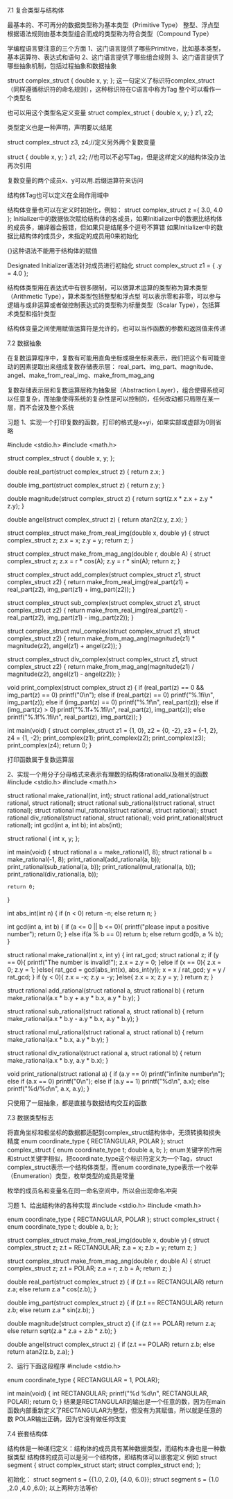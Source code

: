 7.1 复合类型与结构体

最基本的、不可再分的数据类型称为基本类型（Primitive Type） 整型、浮点型
根据语法规则由基本类型组合而成的类型称为符合类型（Compound Type）

学编程语言要注意的三个方面
1、这门语言提供了哪些Primitive，比如基本类型，基本运算符、表达式和语句
2、这门语言提供了哪些组合规则
3、这门语言提供了哪些抽象机制，包括过程抽象和数据抽象

struct complex_struct {
    double x, y;
};
这一句定义了标识符complex_struct（同样遵循标识符的命名规则），这种标识符在C语言中称为Tag
整个可以看作一个类型名

也可以用这个类型名定义变量
struct complex_struct {
    double x, y;
} z1, z2;

类型定义也是一种声明，声明要以;结尾

struct complex_struct z3, z4;//定义另外两个复数变量

struct {
    double x, y;
} z1, z2; //也可以不必写Tag，但是这样定义的结构体没办法再次引用

复数变量的两个成员x、y可以用.后缀运算符来访问

结构体Tag也可以定义在全局作用域中

结构体变量也可以在定义时初始化，例如：
struct complex_struct z ={ 3.0, 4.0 };
Initializer中的数据依次赋给结构体的各成员，如果Initializer中的数据比结构体的成员多，编译器会报错，但如果只是结尾多个逗号不算错
如果Initializer中的数据比结构体的成员少，未指定的成员用0来初始化

{}这种语法不能用于结构体的赋值

Designated Initializer语法针对成员进行初始化
struct complex_struct z1 = { .y = 4.0 };

结构体类型用在表达式中有很多限制，可以做算术运算的类型称为算术类型（Arithmetic Type），算术类型包括整型和浮点型
可以表示零和非零，可以参与逻辑与或非运算或者做控制表达式的类型称为标量类型（Scalar Type），包括算术类型和指针类型

结构体变量之间使用赋值运算符是允许的，也可以当作函数的参数和返回值来传递

7.2 数据抽象

在复数运算程序中，复数有可能用直角坐标或极坐标来表示，我们把这个有可能变动的因素提取出来组成复数存储表示层：
real_part、img_part、magnitude、angel、make_from_real_img、make_from_mag_ang

复数存储表示层和复数运算层称为抽象层（Abstraction Layer），组合使得系统可以任意复杂，而抽象使得系统的复杂性是可以控制的，任何改动都只局限在某一层，而不会波及整个系统

习题
1、实现一个打印复数的函数，打印的格式是x+yi，如果实部或虚部为0则省略

#include <stdio.h>
#include <math.h>

struct complex_struct {
    double x, y;
};

double real_part(struct complex_struct z)
{
    return z.x;
}

double img_part(struct complex_struct z)
{
    return z.y;
}

double magnitude(struct complex_struct z)
{
    return sqrt(z.x * z.x + z.y * z.y);
}

double angel(struct complex_struct z)
{
    return atan2(z.y, z.x);
}

struct complex_struct make_from_real_img(double x, double y)
{
    struct complex_struct z;
    z.x = x;
    z.y = y;
    return z;
}

struct complex_struct make_from_mag_ang(double r, double A)
{
    struct complex_struct z;
    z.x = r * cos(A);
    z.y = r * sin(A);
    return z;
}

struct complex_struct add_complex(struct complex_struct z1, struct complex_struct z2)
{
    return make_from_real_img(real_part(z1) + real_part(z2), img_part(z1) + img_part(z2));
}

struct complex_struct sub_complex(struct complex_struct z1, struct complex_struct z2)
{
    return make_from_real_img(real_part(z1) - real_part(z2), img_part(z1) - img_part(z2));
}

struct complex_struct mul_complex(struct complex_struct z1, struct complex_struct z2)
{
    return make_from_mag_ang(magnitude(z1) * magnitude(z2), angel(z1) + angel(z2));
}

struct complex_struct div_complex(struct complex_struct z1, struct complex_struct z2)
{
    return make_from_mag_ang(magnitude(z1) / magnitude(z2), angel(z1) - angel(z2));
}

void print_complex(struct complex_struct z)
{
    if (real_part(z) == 0 && img_part(z) == 0)
        printf("0\n");
    else if (real_part(z) == 0)
        printf("%.1fi\n", img_part(z));
    else if (img_part(z) == 0)
        printf("%.1f\n", real_part(z));
    else if (img_part(z) > 0)
        printf("%.1f+%.1fi\n", real_part(z), img_part(z));
    else
        printf("%.1f%.1fi\n", real_part(z), img_part(z));
}

int main(void)
{
    struct complex_struct z1 = {1, 0}, z2 = {0, -2}, z3 = {-1, 2}, z4 = {1, -2};
    print_complex(z1);
    print_complex(z2);
    print_complex(z3);
    print_complex(z4);
    return 0;
}

打印函数属于复数运算层

2、实现一个用分子分母格式来表示有理数的结构体rational以及相关的函数
#include <stdio.h>
#include <math.h>

struct rational make_rational(int, int);
struct rational add_rational(struct rational, struct rational);
struct rational sub_rational(struct rational, struct rational);
struct rational mul_rational(struct rational, struct rational);
struct rational div_rational(struct rational, struct rational);
void print_rational(struct rational);
int gcd(int a, int b);
int abs(int);

struct rational {
    int x, y;
};

int main(void)
{
    struct rational a = make_rational(1, 8);
    struct rational b = make_rational(-1, 8);
    print_rational(add_rational(a, b));
    print_rational(sub_rational(a, b));
    print_rational(mul_rational(a, b));
    print_rational(div_rational(a, b));

    return 0;
}

int abs_int(int n)
{
    if (n < 0)
        return -n;
    else
        return n;
}

int gcd(int a, int b)
{
    if (a <= 0 || b <= 0){
        printf("please input a positive number");
        return 0;
    }
    else if(a % b == 0)
        return b;
    else
        return gcd(b, a % b);
}

struct rational make_rational(int x, int y)
{
    int rat_gcd;
    struct rational z;
    if (y == 0){
        printf("The number is invalid!");
        z.x = z.y = 0;
    }else if (x == 0){
        z.x = 0;
        z.y = 1;
    }else{
    rat_gcd = gcd(abs_int(x), abs_int(y));
    x = x / rat_gcd;
    y = y / rat_gcd;
    }
    if (y < 0){
        z.x = -x;
        z.y = -y;
    }else{
        z.x = x;
        z.y = y;
    }
    return z;
}

struct rational add_rational(struct rational a, struct rational b)
{
    return make_rational(a.x * b.y + a.y * b.x, a.y * b.y);
}

struct rational sub_rational(struct rational a, struct rational b)
{
    return make_rational(a.x * b.y - a.y * b.x, a.y * b.y);
}

struct rational mul_rational(struct rational a, struct rational b)
{
    return make_rational(a.x * b.x, a.y * b.y);
}

struct rational div_rational(struct rational a, struct rational b)
{
    return make_rational(a.x * b.y, a.y * b.x);
}

void print_rational(struct rational a)
{
    if (a.y == 0)
        printf("infinite number\n");
    else if (a.x == 0)
        printf("0\n");
    else if (a.y == 1)
        printf("%d\n", a.x);
    else
        printf("%d/%d\n", a.x, a.y);
}

只使用了一层抽象，都是直接与数据结构交互的函数

7.3 数据类型标志

将直角坐标和极坐标的数据都适配到complex_struct结构体中，无须转换和损失精度
enum coordinate_type { RECTANGULAR, POLAR };
struct complex_struct {
    enum coordinate_type t;
    double a, b;
};
enum关键字的作用和struct关键字相似，把coordinate_type这个标识符定义为一个Tag，struct complex_struct表示一个结构体类型，而enum coordinate_type表示一个枚举（Enumeration）类型，枚举类型的成员是常量

枚举的成员名和变量名在同一命名空间中，所以会出现命名冲突

习题
1、给出结构体的各种实现
#include <stdio.h>
#include <math.h>

enum coordinate_type { RECTANGULAR, POLAR };
struct complex_struct {
    enum coordinate_type t;
    double a, b;
};

struct complex_struct make_from_real_img(double x, double y)
{
    struct complex_struct z;
    z.t = RECTANGULAR;
    z.a = x;
    z.b = y;
    return z;
}

struct complex_struct make_from_mag_ang(double r, double A)
{
    struct complex_struct z;
    z.t = POLAR;
    z.a = r;
    z.b = A;
    return z;
}

double real_part(struct complex_struct z)
{
    if (z.t == RECTANGULAR)
        return z.a;
    else
        return z.a * cos(z.b);
}

double img_part(struct complex_struct z)
{
    if (z.t == RECTANGULAR)
        return z.b;
    else
        return z.a * sin(z.b);
}

double magnitude(struct complex_struct z)
{
    if (z.t == POLAR)
        return z.a;
    else
        return sqrt(z.a * z.a + z.b * z.b);
}

double angel(struct complex_struct z)
{
    if (z.t == POLAR)
        return z.b;
    else
        return atan2(z.b, z.a);
}

2、运行下面这段程序
#include <stdio.h>

enum coordinate_type { RECTANGULAR = 1, POLAR};

int main(void)
{
    int RECTANGULAR;
    printf("%d %d\n", RECTANGULAR, POLAR);
    return 0;
}
结果是RECTANGULAR的输出是一个任意的数，因为在main函数内部重新定义了RECTANGULAR为整型，但没有为其赋值，所以就是任意的数
POLAR输出正确，因为它没有做任何改变

7.4 嵌套结构体

结构体是一种递归定义：结构体的成员具有某种数据类型，而结构本身也是一种数据类型
结构体的成员可以是另一个结构体，即结构体可以嵌套定义
例如
struct segment {
    struct complex_struct start;
    struct complex_struct end;
};

初始化：
struct segment s = {{1.0, 2.0}, {4.0, 6.0}};
struct segment s = {1.0 ,2.0 ,4.0 ,6.0};
以上两种方法等价
